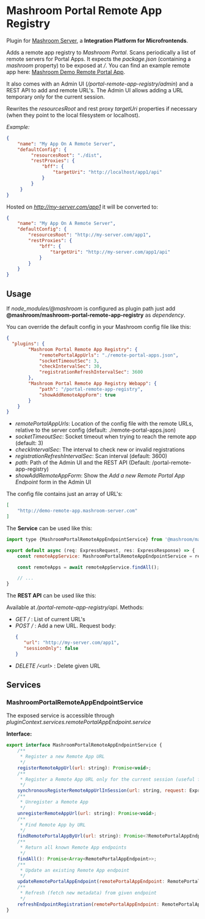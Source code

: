 
# Mashroom Portal Remote App Registry

Plugin for [Mashroom Server](https://www.mashroom-server.com), a **Integration Platform for Microfrontends**.

Adds a remote app registry to _Mashroom Portal_. Scans periodically a list of remote servers for Portal Apps.
It expects the _package.json_ (containing a _mashroom_ property) to be exposed at _/_. You can find an example
remote app here: [Mashroom Demo Remote Portal App](https://github.com/nonblocking/mashroom-demo-remote-portal-app).

It also comes with an Admin UI (_/portal-remote-app-registry/admin_) and a REST API to add and remote URL's. The Admin UI allows adding a URL
temporary only for the current session.

Rewrites the _resourcesRoot_ and rest proxy _targetUri_ properties if necessary (when they point to the local filesystem or localhost).

*Example:*

```json
{
    "name": "My App On A Remote Server",
    "defaultConfig": {
         "resourcesRoot": "./dist",
         "restProxies": {
             "bff": {
                 "targetUri": "http://localhost/app1/api"
             }
         }
     }
}

```

Hosted on _http://my-server.com/app1_ it will be converted to:

```json
{
    "name": "My App On A Remote Server",
    "defaultConfig": {
        "resourcesRoot": "http://my-server.com/app1",
        "restProxies": {
            "bff": {
                "targetUri": "http://my-server.com/app1/api"
            }
        }
    }
}
```

## Usage

If *node_modules/@mashroom* is configured as plugin path just add **@mashroom/mashroom-portal-remote-app-registry** as *dependency*.

You can override the default config in your Mashroom config file like this:

```json
{
  "plugins": {
        "Mashroom Portal Remote App Registry": {
            "remotePortalAppUrls": "./remote-portal-apps.json",
            "socketTimeoutSec": 3,
            "checkIntervalSec": 30,
            "registrationRefreshIntervalSec": 3600
        },
        "Mashroom Portal Remote App Registry Webapp": {
            "path": "/portal-remote-app-registry",
            "showAddRemoteAppForm": true
        }
    }
}
```

 * _remotePortalAppUrls_: Location of the config file with the remote URLs, relative to the server config (default: ./remote-portal-apps.json)
 * _socketTimeoutSec_: Socket timeout when trying to reach the remote app (default: 3)
 * _checkIntervalSec_: The interval to check new or invalid registrations
 * _registrationRefreshIntervalSec_: Scan interval (default: 3600)
 * _path_: Path of the Admin UI and the REST API (Default: /portal-remote-app-registry)
 * _showAddRemoteAppForm_: Show the *Add a new Remote Portal App Endpoint* form in the Admin UI

The config file contains just an array of URL's:

```json
[
    "http://demo-remote-app.mashroom-server.com"
]
```

The **Service** can be used like this:

```js
import type {MashroomPortalRemoteAppEndpointService} from '@mashroom/mashroom-portal-remote-app-registry/type-definitions';

export default async (req: ExpressRequest, res: ExpressResponse) => {
    const remoteAppService: MashroomPortalRemoteAppEndpointService = req.pluginContext.services.remotePortalAppEndpoint.service;

    const remoteApps = await remoteAppService.findAll();

    // ...
}
```

The **REST API** can be used like this:

Available at _/portal-remote-app-registry/api_. Methods:

 * _GET /_ : List of current URL's
 * _POST /_ : Add a new URL. Request body:
    ```json
    {
       "url": "http://my-server.com/app1",
       "sessionOnly": false
    }
    ```
 * _DELETE /&lt;url&gt;_ : Delete given URL

## Services

### MashroomPortalRemoteAppEndpointService

The exposed service is accessible through _pluginContext.services.remotePortalAppEndpoint.service_

**Interface:**

```js
export interface MashroomPortalRemoteAppEndpointService {
    /**
     * Register a new Remote App URL
     */
    registerRemoteAppUrl(url: string): Promise<void>;
    /**
     * Register a Remote App URL only for the current session (useful for testing)
     */
    synchronousRegisterRemoteAppUrlInSession(url: string, request: ExpressRequest): Promise<void>;
    /**
     * Unregister a Remote App
     */
    unregisterRemoteAppUrl(url: string): Promise<void>;
    /**
     * Find Remote App by URL
     */
    findRemotePortalAppByUrl(url: string): Promise<?RemotePortalAppEndpoint>;
    /**
     * Return all known Remote App endpoints
     */
    findAll(): Promise<Array<RemotePortalAppEndpoint>>;
    /**
     * Update an existing Remote App endpoint
     */
    updateRemotePortalAppEndpoint(remotePortalAppEndpoint: RemotePortalAppEndpoint): Promise<void>;
    /**
     * Refresh (fetch new metadata) from given endpoint
     */
    refreshEndpointRegistration(remotePortalAppEndpoint: RemotePortalAppEndpoint): Promise<void>;
}
```
